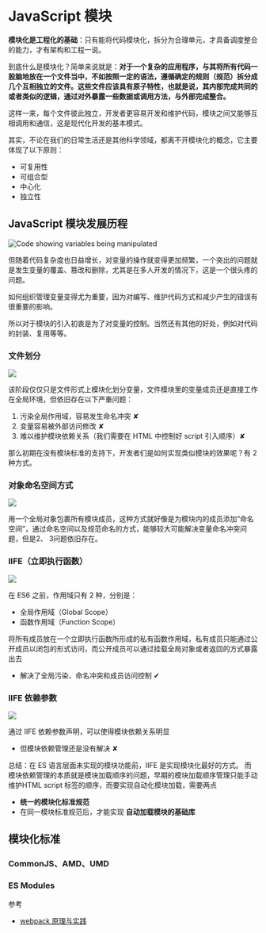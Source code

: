 # JavaScript 模块

**模块化是工程化的基础**：只有能将代码模块化，拆分为合理单元，才具备调度整合的能力，才有架构和工程一说。

到底什么是模块化？简单来说就是：**对于一个复杂的应用程序，与其将所有代码一股脑地放在一个文件当中，不如按照一定的语法，遵循确定的规则（规范）拆分成几个互相独立的文件。这些文件应该具有原子特性，也就是说，其内部完成共同的或者类似的逻辑，通过对外暴露一些数据或调用方法，与外部完成整合。**

这样一来，每个文件彼此独立，开发者更容易开发和维护代码，模块之间又能够互相调用和通信，这是现代化开发的基本模式。

其实，不论在我们的日常生活还是其他科学领域，都离不开模块化的概念，它主要体现了以下原则：

- 可复用性
- 可组合型
- 中心化
- 独立性

## JavaScript 模块发展历程

![Code showing variables being manipulated](${${images}/01_variables-500x178.png)

但随着代码复杂度也日益增长，对变量的操作就变得更加频繁，一个突出的问题就是发生变量的覆盖、篡改和删除，尤其是在多人开发的情况下，这是一个很头疼的问题。

如何组织管理变量变得尤为重要，因为对编写、维护代码方式和减少产生的错误有很重要的影响。

所以对于模块的引入初衷是为了对变量的控制。当然还有其他的好处，例如对代码的封装、复用等等。

### 文件划分

![](${images}/文件阶段_20200505125051.png)

该阶段仅仅只是文件形式上模块化划分变量，文件模块里的变量成员还是直接工作在全局环境，但依旧存在以下严重问题：

1. 污染全局作用域，容易发生命名冲突 &#x2718;
2. 变量容易被外部访问修改 &#x2718;
3. 难以维护模块依赖关系（我们需要在 HTML 中控制好 script 引入顺序）&#x2718;

那么初期在没有模块标准的支持下，开发者们是如何实现类似模块的效果呢？有 2 种方式。

### 对象命名空间方式

![](${images}/对象命名_20200505125649.png)

用一个全局对象包裹所有模块成员，这种方式就好像是为模块内的成员添加“命名空间”，通过命名空间以及规范命名的方式，能够较大可能解决变量命名冲突问题，但是2、 3问题依旧存在。

### IIFE（立即执行函数）

![](${images}/立即执行函数_20200505130101.png)

在 ES6 之前，作用域只有 2 种，分别是：

- 全局作用域（Global Scope）
- 函数作用域（Function Scope）

将所有成员放在一个立即执行函数所形成的私有函数作用域，私有成员只能通过公开成员以闭包的形式访问，而公开成员可以通过挂载全局对象或者返回的方式暴露出去

- 解决了全局污染、命名冲突和成员访问控制 &#x2714;

### IIFE 依赖参数

![](${images}/IIFE_params_20200505131343.png)

通过 IIFE 依赖参数声明，可以使得模块依赖关系明显

- 但模块依赖管理还是没有解决 &#x2718;

总结：在 ES 语言层面未实现的模块功能前，IIFE 是实现模块化最好的方式。
而模块依赖管理的本质就是模块加载顺序的问题，早期的模块加载顺序管理只能手动维护HTML script 标签的顺序，而要实现自动化模块加载，需要两点

- **统一的模块化标准规范**
- 在同一模块标准规范后，才能实现 **自动加载模块的基础库**

## 模块化标准

### CommonJS、AMD、UMD



### ES Modules





参考

- [webpack 原理与实践]()